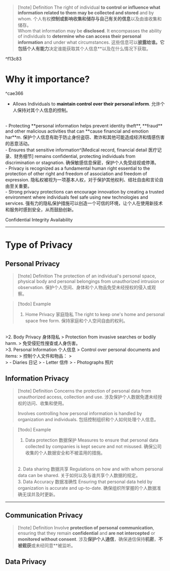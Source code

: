 >[!note] Definition
>The right of individual **to control or influence what information related to them may be collected and stored** and by whom.
>个人有权**控制或影响收集和储存与自己有关的信息**以及由谁收集和储存。
><br>
>Whom that information may be **disclosed**. It encompasses the ability of individuals to **determine who can access their personal information** and under what circumstances.
>这些信息可以**披露给谁。它包括个人有能力**决定谁能获取其个人信息**以及在什么情况下获取。

^f13c83

# Why it importance?

^cae366

- Allows Individuals to **maintain control over their personal inform**.
	允许个人保持对其个人信息的控制。
<br>
- Protecting **personal information helps prevent identity theft**, **fraud** and other malicious activities that can **cause financial and emotion har**m.
	保护个人信息有助于防止身份盗窃、欺诈和其他可能造成经济和情感伤害的恶意活动。
<br>
- Ensures that sensitive information^[Medical record, financial detail 医疗记录、财务细节] remains confidential, protecting individuals from discrimination or stagnation.
	确保敏感信息保密，保护个人免受歧视或停滞。
<br>
- Privacy is recognized as a fundamental human right essential to the protection of other right and freedom of association and freedom of expression.
	隐私权被视为一项基本人权，对于保护其他权利、结社自由和言论自由至关重要。
<br>
- Strong privacy protections can encourage innovation by creating a trusted environment where individuals feel safe using new technologies and services.
	强有力的隐私保护措施可以创造一个可信的环境，让个人在使用新技术和服务时感到安全，从而鼓励创新。
	
Confidential
Integrity
Availability

---
# Type of Privacy
## Personal Privacy

>[!note] Definition
>The protection of an individual's personal space, physical body and personal belongings from unauthorized intrusion or observation.
>保护个人空间、身体和个人物品免受未经授权的侵入或观察。

>[!todo] Example
>1. Home Privacy 家庭隐私
>	The right to keep one's home and personal space free form. 
>	保持家庭和个人空间自由的权利。
<br>
>2. Body Privacy 身体隐私
>	Protection from invasive searches or bodily harm.
>	免受侵犯性搜查或人身伤害。
<br>
>3. Personal Information 个人信息
>	Control over personal documents and items:
>	控制个人文件和物品：
>	<br>
>	- Diaries 日记
>	- Letter  信件
>	- Photographs 照片

## Information Privacy
>[!note] Definition
>Concerns the protection of personal data from unauthorized access, collection and use.
>涉及保护个人数据免遭未经授权的访问、收集和使用。
>
>Involves controlling how personal information is handled by organization and individuals.
>包括控制组织和个人如何处理个人信息。

>[!todo] Example
>1. Data protection 数据保护
>	Measures to ensure that personal data collected by companies is kept secure and not misused.
>	确保公司收集的个人数据安全和不被滥用的措施。
><br>
>2. Data sharing 数据共享
>	Regulations on how and with whom personal data can be shared.
>	关于如何以及与谁共享个人数据的规定。
><br>
>3. Data Accuracy 数据准确性
>	Ensuring that personal data held by organization is accurate and up-to-date.
>	确保组织所掌握的个人数据准确无误并及时更新。

---
## Communication Privacy
>[!note] Definition
>Involve **protection of personal communication**, ensuring that they remain **confidential** and **are not intercepted** or **monitored without consent**.
>涉及**保护个人通信**，确保通信保持**机密**，**不被截获**或未经同意**被监听。

## Data Privacy